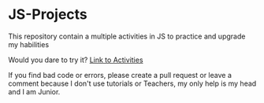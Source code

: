 # JS-Projects
This repository contain a multiple activities in JS to practice and upgrade my habilities

Would you dare to try it? [Link to Activities](https://www.freecodecamp.org/espanol/news/40-proyectos-de-javascript-para-principiantes-ideas-faciles-para-empezar-a-codificar-en-js/)

If you find bad code or errors, please create a pull request or leave a comment because I don't use tutorials or Teachers, my only help is my head and I am Junior.